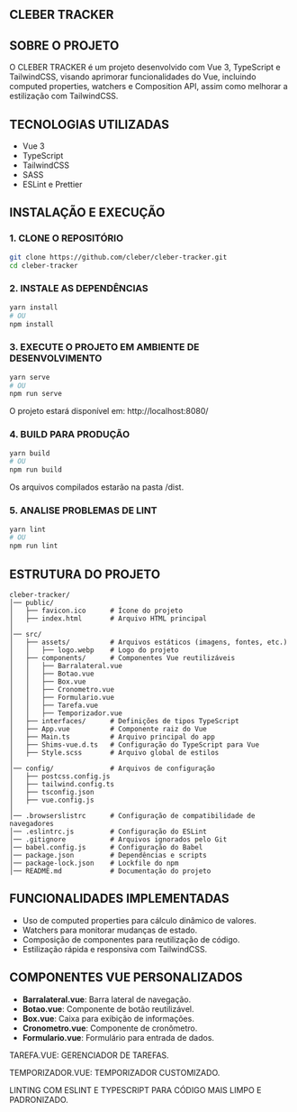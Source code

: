 ## CLEBER TRACKER

## SOBRE O PROJETO

O CLEBER TRACKER é um projeto desenvolvido com Vue 3, TypeScript e TailwindCSS, visando aprimorar funcionalidades do Vue, incluindo computed properties, watchers e Composition API, assim como melhorar a estilização com TailwindCSS.

## TECNOLOGIAS UTILIZADAS

- Vue 3
- TypeScript
- TailwindCSS
- SASS
- ESLint e Prettier

## INSTALAÇÃO E EXECUÇÃO

### 1. CLONE O REPOSITÓRIO

```sh
git clone https://github.com/cleber/cleber-tracker.git
cd cleber-tracker
```

### 2. INSTALE AS DEPENDÊNCIAS

```sh
yarn install
# OU
npm install
```

### 3. EXECUTE O PROJETO EM AMBIENTE DE DESENVOLVIMENTO

```sh
yarn serve
# OU
npm run serve
```
O projeto estará disponível em: http://localhost:8080/

### 4. BUILD PARA PRODUÇÃO

```sh
yarn build
# OU
npm run build
```
Os arquivos compilados estarão na pasta /dist.

### 5. ANALISE PROBLEMAS DE LINT

```sh
yarn lint
# OU
npm run lint
```

## ESTRUTURA DO PROJETO

```
cleber-tracker/
│── public/
│   ├── favicon.ico      # Ícone do projeto
│   ├── index.html       # Arquivo HTML principal
│
│── src/
│   ├── assets/          # Arquivos estáticos (imagens, fontes, etc.)
│   │   ├── logo.webp    # Logo do projeto
│   ├── components/      # Componentes Vue reutilizáveis
│   │   ├── Barralateral.vue
│   │   ├── Botao.vue
│   │   ├── Box.vue
│   │   ├── Cronometro.vue
│   │   ├── Formulario.vue
│   │   ├── Tarefa.vue
│   │   ├── Temporizador.vue
│   ├── interfaces/      # Definições de tipos TypeScript
│   ├── App.vue          # Componente raiz do Vue
│   ├── Main.ts          # Arquivo principal do app
│   ├── Shims-vue.d.ts   # Configuração do TypeScript para Vue
│   ├── Style.scss       # Arquivo global de estilos
│
│── config/              # Arquivos de configuração
│   ├── postcss.config.js
│   ├── tailwind.config.ts
│   ├── tsconfig.json
│   ├── vue.config.js
│
│── .browserslistrc      # Configuração de compatibilidade de navegadores
│── .eslintrc.js         # Configuração do ESLint
│── .gitignore           # Arquivos ignorados pelo Git
│── babel.config.js      # Configuração do Babel
│── package.json         # Dependências e scripts
│── package-lock.json    # Lockfile do npm
│── README.md            # Documentação do projeto
```

## FUNCIONALIDADES IMPLEMENTADAS

- Uso de computed properties para cálculo dinâmico de valores.
- Watchers para monitorar mudanças de estado.
- Composição de componentes para reutilização de código.
- Estilização rápida e responsiva com TailwindCSS.

## COMPONENTES VUE PERSONALIZADOS

- **Barralateral.vue**: Barra lateral de navegação.
- **Botao.vue**: Componente de botão reutilizável.
- **Box.vue**: Caixa para exibição de informações.
- **Cronometro.vue**: Componente de cronômetro.
- **Formulario.vue**: Formulário para entrada de dados.

TAREFA.VUE: GERENCIADOR DE TAREFAS.

TEMPORIZADOR.VUE: TEMPORIZADOR CUSTOMIZADO.

LINTING COM ESLINT E TYPESCRIPT PARA CÓDIGO MAIS LIMPO E PADRONIZADO.
